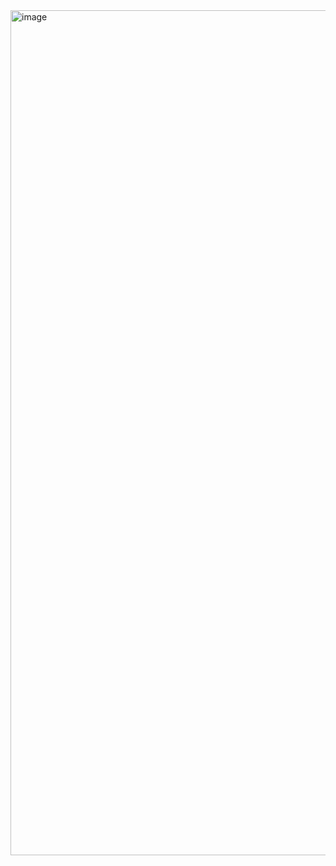 <img width="1352" alt="image" src="https://github.com/user-attachments/assets/8c79ae8a-0303-45fb-ac02-34507f5c5ce3">
